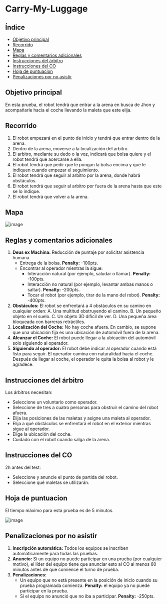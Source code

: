 # Carry-My-Luggage
## Índice
- [Objetivo principal](#Objetivo-principal)
- [Recorrido](#Recorrido)
- [Mapa](#Mapa)
- [Reglas y comentarios adicionales](#Reglas-y-comentarios-adicionales)
- [Instrucciones del árbitro](#Instrucciones-del-árbitro)
- [Instrucciones del CO](#Instrucciones-del-CO)
- [Hoja de puntuacion](#Hoja-de-puntuacion)
- [Penalizaciones por no asistir](#Penalizaciones-por-no-asistir)

## Objetivo principal
En esta prueba, el robot tendrá que entrar a la arena en busca de Jhon y acompañarle hacia el coche llevando
la maleta que este elija.

## Recorrido
1. El robot empezará en el punto de inicio y tendrá que entrar dentro de la arena.
2. Dentro de la arena, moverse a la localización del arbitro.
3. El arbitro, mediante su dedo o la voz, indicará que bolsa quiere y el robot tendrá que acercarse a ella.
4. El robot tendrá que pedir que le pongan la bolsa encima y que le indiquen cuando empezar el seguimiento.
5. El robot tendrá que seguir al arbitro por la arena, donde habrá obstáculos.
6. El robot tendrá que seguir al arbitro por fuera de la arena hasta que este se lo indique.
7. El robot tendrá que volver a la arena.

## Mapa

![image](https://user-images.githubusercontent.com/90789825/167892994-1f50b760-7dce-4261-bd97-8b6a32fdb1a3.png)

## Reglas y comentarios adicionales
1. **Deus ex Machina:** Reducción de puntaje por solicitar asistencia humana.
   - Entrega de la bolsa. **Penalty:** -100pts.
   - Encontrar al operador mientras la sigue:
     - Interacción natural (por ejemplo, saludar o llamar). **Penalty:** -100pts.
     - Interacción no natural (por ejemplo, levantar ambas manos o saltar). **Penalty:** -200pts.
     - Tocar el robot (por ejemplo, tirar de la mano del robot). **Penalty:** -400pts.
2. **Obstáculos:** El robot se enfrentará a 4 obstáculos en su camino en cualquier orden:
   A. Una multitud obstruyendo el camino.
   B. Un pequeño objeto en el suelo.
   C. Un objeto 3D difícil de ver.
   D. Una pequeña área bloqueada con barreras retráctiles.
3. **Localización del Coche:** No hay coche afuera. En cambio, se supone que una ubicación fija es una ubicación de automóvil fuera de la arena.
4. **Alcanzar el Coche:** El robot puede llegar a la ubicación del automóvil solo siguiendo al operador.
5. **Siguiendo al operador:** El robot debe indicar al operador cuando está listo para
seguir. El operador camina con naturalidad hacia el coche. Después de llegar al coche, el operador
le quita la bolsa al robot y le agradece.
## Instrucciones del árbitro
Los árbitros necesitan:
- Seleccione un voluntario como operador.
- Seleccione de tres a cuatro personas para obstruir el camino del robot afuera.
- Elija las posiciones de las maletas y asigne una maleta al operador.
- Elija a qué obstáculos se enfrentará el robot en el exterior mientras sigue al operador.
- Elige la ubicación del coche.
- Cuidado con el robot cuando salga de la arena.
## Instrucciones del CO
2h antes del test:
- Seleccione y anuncie el punto de partida del robot.
- Seleccione qué maletas se utilizarán.
## Hoja de puntuacion
El tiempo máximo para esta prueba es de 5 minutos.

![image](https://user-images.githubusercontent.com/90789825/167891895-0c96bb87-11d0-43d7-ba74-db7c6a4115ef.png)

## Penalizaciones por no asistir
1. **Inscripción automática:** Todos los equipos se inscriben automáticamente para todas las pruebas.
2. **Anuncio:** Si un equipo no puede participar en una prueba (por cualquier motivo), el líder del equipo
tiene que anunciar esto al CO al menos 60 minutos antes de que comience el turno de prueba.
3. **Penalizaciones:**
   - Un equipo que no está presente en la posición de inicio cuando su prueba programada comienza. **Penalty:** el equipo ya no puede participar en la prueba.
   - Si el equipo no anunció que no iba a participar. **Penalty:** -250pts.
